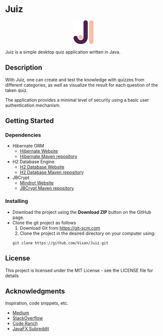 # Juiz

<p align="center">
    <img src ="src\main\resources\presentation\assets\juiz.icon.png" />
</p>

Juiz is a simple desktop quiz application written in Java.

## Description

With Juiz, one can create and test the knowledge with quizzes from different categories, 
as well as visualize the result for each question of the taken quiz.

The application provides a minimal level of security using a basic user authentication mechanism.

## Getting Started

### Dependencies

* Hibernate ORM 
  - [Hibernate Website](http://hibernate.org/orm/) 
  - [Hibernate Maven repository](https://mvnrepository.com/artifact/org.hibernate/hibernate-core)
* H2 Database Engine
  - [H2 Database Website](http://www.h2database.com) 
  - [H2 Database Maven repository](https://mvnrepository.com/artifact/com.h2database/h2)
* JBCrypt
  - [Mindrot Website](https://www.mindrot.org/projects/jBCrypt/)
  - [JBCrypt Maven repository](https://mvnrepository.com/artifact/org.mindrot/jbcrypt)

### Installing

* Download the project using the **Download ZIP** button on the GitHub page.
* Clone the git project as follows
  1. Download Git from https://git-scm.com
  2. Clone the project in the desired directory on your computer using:
  ```
  git clone https://github.com/Vixan/Juiz.git
  ```

## License

This project is licensed under the MIT License - see the LICENSE file for details

## Acknowledgments

Inspiration, code snippets, etc.
* [Medium](https://medium.com)
* [StackOverflow](https://stackoverflow.com)
* [Code Ranch](https://coderanch.com)
* [JavaFX Subreddit](https://www.reddit.com/r/JavaFX)